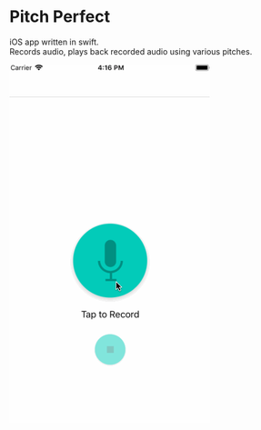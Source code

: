 # Pitch Perfect

iOS app written in swift.  
Records audio, plays back recorded audio using various pitches.

![Pitch Perfect Demo](pitch-perfect-demo.gif?raw=true "Demo")



